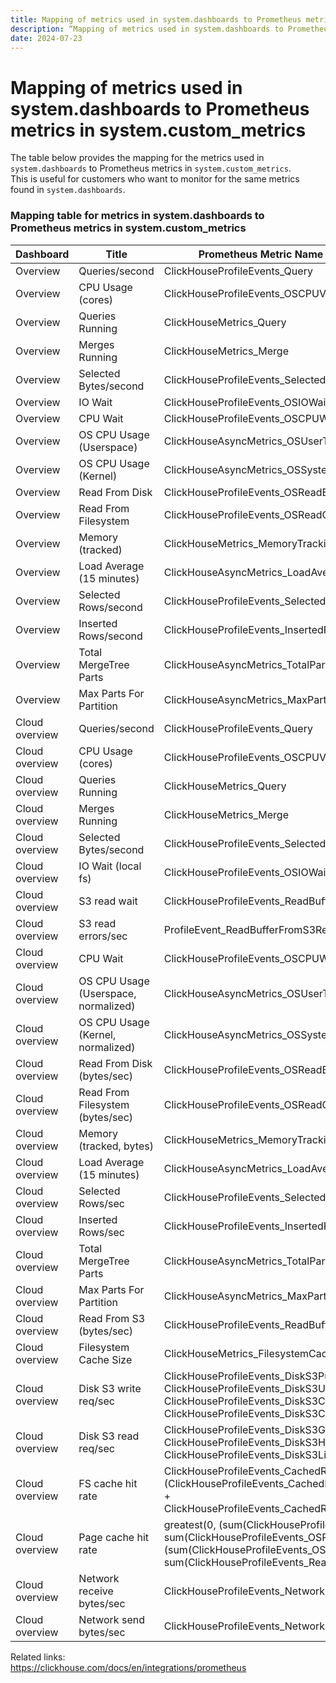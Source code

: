 ```yaml
---
title: Mapping of metrics used in system.dashboards to Prometheus metrics in system.custom_metrics
description: “Mapping of metrics used in system.dashboards to Prometheus metrics in system.custom_metrics“
date: 2024-07-23
---
```


# Mapping of metrics used in system.dashboards to Prometheus metrics in system.custom_metrics

The table below provides the mapping for the metrics used in `system.dashboards` to Prometheus metrics in `system.custom_metrics`.  
This is useful for customers who want to monitor for the same metrics found in `system.dashboards`. 

### Mapping table for metrics in system.dashboards to Prometheus metrics in system.custom_metrics

Dashboard | Title | Prometheus Metric Name (system.custom_metrics)
-- | -- | --
Overview | Queries/second | ClickHouseProfileEvents_Query
Overview | CPU Usage (cores) | ClickHouseProfileEvents_OSCPUVirtualTimeMicroseconds
Overview | Queries Running | ClickHouseMetrics_Query
Overview | Merges Running | ClickHouseMetrics_Merge
Overview | Selected Bytes/second | ClickHouseProfileEvents_SelectedBytes
Overview | IO Wait | ClickHouseProfileEvents_OSIOWaitMicroseconds
Overview | CPU Wait | ClickHouseProfileEvents_OSCPUWaitMicroseconds
Overview | OS CPU Usage (Userspace) | ClickHouseAsyncMetrics_OSUserTimeNormalized
Overview | OS CPU Usage (Kernel) | ClickHouseAsyncMetrics_OSSystemTimeNormalized
Overview | Read From Disk | ClickHouseProfileEvents_OSReadBytes
Overview | Read From Filesystem | ClickHouseProfileEvents_OSReadChars
Overview | Memory (tracked) | ClickHouseMetrics_MemoryTracking
Overview | Load Average (15 minutes) | ClickHouseAsyncMetrics_LoadAverage15
Overview | Selected Rows/second | ClickHouseProfileEvents_SelectedRows
Overview | Inserted Rows/second | ClickHouseProfileEvents_InsertedRows
Overview | Total MergeTree Parts | ClickHouseAsyncMetrics_TotalPartsOfMergeTreeTables
Overview | Max Parts For Partition | ClickHouseAsyncMetrics_MaxPartCountForPartition
Cloud overview | Queries/second | ClickHouseProfileEvents_Query
Cloud overview | CPU Usage (cores) | ClickHouseProfileEvents_OSCPUVirtualTimeMicroseconds
Cloud overview | Queries Running | ClickHouseMetrics_Query
Cloud overview | Merges Running | ClickHouseMetrics_Merge
Cloud overview | Selected Bytes/second | ClickHouseProfileEvents_SelectedBytes
Cloud overview | IO Wait (local fs) | ClickHouseProfileEvents_OSIOWaitMicroseconds
Cloud overview | S3 read wait | ClickHouseProfileEvents_ReadBufferFromS3Microseconds
Cloud overview | S3 read errors/sec | ProfileEvent_ReadBufferFromS3RequestsErrors
Cloud overview | CPU Wait | ClickHouseProfileEvents_OSCPUWaitMicroseconds
Cloud overview | OS CPU Usage (Userspace, normalized) | ClickHouseAsyncMetrics_OSUserTimeNormalized
Cloud overview | OS CPU Usage (Kernel, normalized) | ClickHouseAsyncMetrics_OSSystemTimeNormalized
Cloud overview | Read From Disk (bytes/sec) | ClickHouseProfileEvents_OSReadBytes
Cloud overview | Read From Filesystem (bytes/sec) | ClickHouseProfileEvents_OSReadChars
Cloud overview | Memory (tracked, bytes) | ClickHouseMetrics_MemoryTracking
Cloud overview | Load Average (15 minutes) | ClickHouseAsyncMetrics_LoadAverage15
Cloud overview | Selected Rows/sec | ClickHouseProfileEvents_SelectedRows
Cloud overview | Inserted Rows/sec | ClickHouseProfileEvents_InsertedRows
Cloud overview | Total MergeTree Parts | ClickHouseAsyncMetrics_TotalPartsOfMergeTreeTables
Cloud overview | Max Parts For Partition | ClickHouseAsyncMetrics_MaxPartCountForPartition
Cloud overview | Read From S3 (bytes/sec) | ClickHouseProfileEvents_ReadBufferFromS3Bytes
Cloud overview | Filesystem Cache Size | ClickHouseMetrics_FilesystemCacheSize
Cloud overview | Disk S3 write req/sec | ClickHouseProfileEvents_DiskS3PutObject + ClickHouseProfileEvents_DiskS3UploadPart + ClickHouseProfileEvents_DiskS3CreateMultipartUpload + ClickHouseProfileEvents_DiskS3CompleteMultipartUpload
Cloud overview | Disk S3 read req/sec | ClickHouseProfileEvents_DiskS3GetObject + ClickHouseProfileEvents_DiskS3HeadObject + ClickHouseProfileEvents_DiskS3ListObjects
Cloud overview | FS cache hit rate | ClickHouseProfileEvents_CachedReadBufferReadFromCacheBytes / (ClickHouseProfileEvents_CachedReadBufferReadFromCacheBytes + ClickHouseProfileEvents_CachedReadBufferReadFromSourceBytes)
Cloud overview | Page cache hit rate | greatest(0, (sum(ClickHouseProfileEvents_OSReadChars) - sum(ClickHouseProfileEvents_OSReadBytes)) /  (sum(ClickHouseProfileEvents_OSReadChars) + sum(ClickHouseProfileEvents_ReadBufferFromS3Bytes)))
Cloud overview | Network receive bytes/sec | ClickHouseProfileEvents_NetworkReceiveBytes
Cloud overview | Network send bytes/sec | ClickHouseProfileEvents_NetworkSendBytes


Related links:  
https://clickhouse.com/docs/en/integrations/prometheus